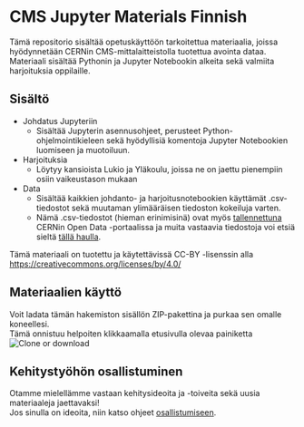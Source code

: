 # CMS Jupyter Materials Finnish
Tämä repositorio sisältää opetuskäyttöön tarkoitettua materiaalia, joissa hyödynnetään CERNin CMS-mittalaitteistolla tuotettua avointa dataa. <br>
Materiaali sisältää Pythonin ja Jupyter Notebookin alkeita sekä valmiita harjoituksia oppilaille.

## Sisältö
- Johdatus Jupyteriin <br>
  - Sisältää Jupyterin asennusohjeet, perusteet Python-ohjelmointikieleen sekä hyödyllisiä komentoja Jupyter Notebookien luomiseen ja muotoiluun.
- Harjoituksia
  - Löytyy kansioista Lukio ja Yläkoulu, joissa ne on jaettu pienempiin osiin vaikeustason mukaan
- Data
  - Sisältää kaikkien johdanto- ja harjoitusnotebookien käyttämät .csv-tiedostot sekä muutaman ylimääräisen tiedoston kokeiluja varten.
  - Nämä .csv-tiedostot (hieman erinimisinä) ovat myös [tallennettuna](http://opendata.web.cern.ch/record/545) CERNin Open Data -portaalissa ja muita vastaavia tiedostoja voi etsiä sieltä [tällä haulla](http://opendata.web.cern.ch/search?page=1&size=20&q=&subtype=Derived&type=Dataset&experiment=CMS&file_type=csv).
  
Tämä materiaali on tuotettu ja käytettävissä CC-BY -lisenssin alla https://creativecommons.org/licenses/by/4.0/

## Materiaalien käyttö
Voit ladata tämän hakemiston sisällön ZIP-pakettina ja purkaa sen omalle koneellesi. <br>
Tämä onnistuu helpoiten klikkaamalla etusivulla olevaa painiketta <br>
![Clone or download](https://github.com/cms-opendata-education/cms-opendata-education/blob/master/download.png)

## Kehitystyöhön osallistuminen
Otamme mielellämme vastaan kehitysideoita ja -toiveita sekä uusia materiaaleja jaettavaksi! <br>
Jos sinulla on ideoita, niin katso ohjeet [osallistumiseen](Osallistu-kehitystyohon.rst).
